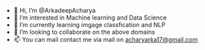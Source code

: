- 👋 Hi, I’m @ArkadeepAcharya
- 👀 I’m interested in Machine learning and Data Science
- 🌱 I’m currently learning imgage classfication and NLP
- 💞️ I’m looking to collaborate on the above domains
- 📫 You can mail contact me via mail on acharyarka17@gmail.com

<!---
ArkadeepAcharya/ArkadeepAcharya is a ✨ special ✨ repository because its `README.md` (this file) appears on your GitHub profile.
You can click the Preview link to take a look at your changes.
--->
